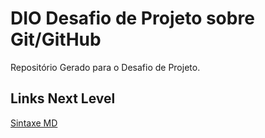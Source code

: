 # DIO Desafio de Projeto sobre Git/GitHub
Repositório Gerado para o Desafio de Projeto.

## Links Next Level
[Sintaxe MD](https://www.markdownguide.org/basic-syntax/)
